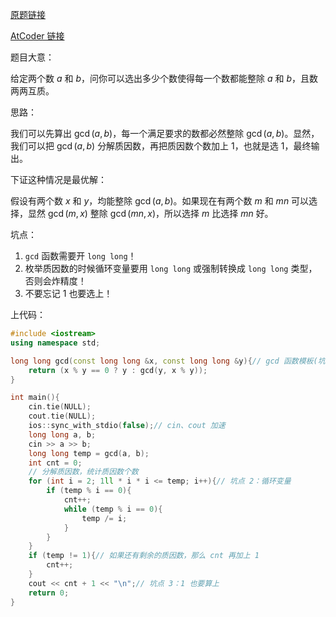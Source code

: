 [原题链接](https://www.luogu.com.cn/problem/AT_abc142_d)

[AtCoder 链接](https://atcoder.jp/contests/abc142/tasks/abc142_d)

题目大意：

给定两个数 $a$ 和 $b$，问你可以选出多少个数使得每一个数都能整除 $a$ 和 $b$，且数两两互质。

思路：

我们可以先算出 $\gcd(a,b)$，每一个满足要求的数都必然整除 $\gcd(a,b)$。显然，我们可以把 $\gcd(a,b)$ 分解质因数，再把质因数个数加上 $1$，也就是选 $1$，最终输出。

下证这种情况是最优解：

假设有两个数 $x$ 和 $y$，均能整除 $\gcd(a,b)$。如果现在有两个数 $m$ 和 $mn$ 可以选择，显然 $\gcd(m,x)$ 整除 $\gcd(mn,x)$，所以选择 $m$ 比选择 $mn$ 好。

坑点：

1. ```gcd``` 函数需要开 ```long long```！
1. 枚举质因数的时候循环变量要用 ```long long``` 或强制转换成 ```long long``` 类型，否则会炸精度！
1. 不要忘记 $1$ 也要选上！

上代码：
```cpp
#include <iostream>
using namespace std;

long long gcd(const long long &x, const long long &y){// gcd 函数模板(坑点1：long long 类型）
    return (x % y == 0 ? y : gcd(y, x % y));
}

int main(){
    cin.tie(NULL);
    cout.tie(NULL);
    ios::sync_with_stdio(false);// cin、cout 加速
    long long a, b;
    cin >> a >> b;
    long long temp = gcd(a, b);
    int cnt = 0;
    // 分解质因数，统计质因数个数
    for (int i = 2; 1ll * i * i <= temp; i++){// 坑点 2：循环变量
        if (temp % i == 0){
            cnt++;
            while (temp % i == 0){
                temp /= i;
            }
        }
    }
    if (temp != 1){// 如果还有剩余的质因数，那么 cnt 再加上 1
        cnt++;
    }
    cout << cnt + 1 << "\n";// 坑点 3：1 也要算上
    return 0;
}
```